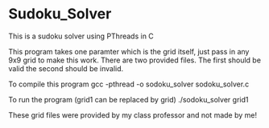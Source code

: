 # Sudoku_Solver
This is a sudoku solver using PThreads in C

This program takes one paramter which is the grid itself, just pass in any 9x9 grid to make this work. 
There are two provided files. The first should be valid the second should be invalid. 

To compile this program
gcc -pthread -o sodoku_solver sodoku_solver.c

To run the program (grid1 can be replaced by grid)
./sodoku_solver grid1

These grid files were provided by my class professor and not made by me!
